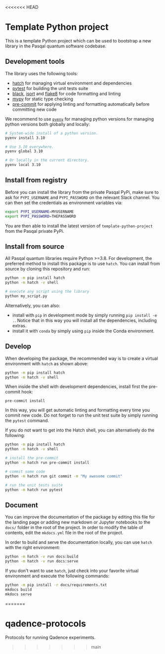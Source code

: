 <<<<<<< HEAD
# Template Python project

This is a template Python project which can be used to bootstrap a new library in the Pasqal quantum software codebase.

## Development tools

The library uses the following tools:

* [hatch](https://hatch.pypa.io/latest/) for managing virtual environment and dependencies
* [pytest](https://docs.pytest.org/en/7.2.x/contents.html) for building the unit tests suite
* [black](https://black.readthedocs.io/en/stable/), [isort](https://pycqa.github.io/isort/) and [flake8](https://flake8.pycqa.org/en/latest/) for code formatting and linting
* [mypy](https://mypy.readthedocs.io/en/stable/) for static type checking
* [pre-commit](https://pre-commit.com/) for applying linting and formatting automatically before committing new code

We recommend to use [`pyenv`](https://github.com/pyenv/pyenv) for managing
python versions for managing python versions both globally and locally:
```bash
# System-wide install of a python version.
pyenv install 3.10

# Use 3.10 everywhere.
pyenv global 3.10

# Or locally in the current directory.
pyenv local 3.10
```


## Install from registry

Before you can install the library from the private Pasqal PyPi, make sure to ask for `PYPI_USERNAME` and `PYPI_PASSWORD` on the relevant Slack channel.
You can then set the credentials as environment variables via:

```bash
export PYPI_USERNAME=MYUSERNAME
export PYPI_PASSWORD=THEPASSWORD
```

You are then able to install the latest version of `template-python-project` from the Pasqal private PyPi.


## Install from source

All Pasqal quantum libraries require Python >=3.8. For development, the preferred method to install this package is
to use `hatch`. You can install from source by cloning this repository and run:

```bash
python -m pip install hatch
python -m hatch -v shell

# execute any script using the library
python my_script.py
```

Alternatively, you can also:

* install with `pip` in development mode by simply running `pip install -e .`. Notice that in this way
  you will install all the dependencies, including extras.
* install it with `conda` by simply using `pip` inside the Conda environment.


## Develop

When developing the package, the recommended way is to create a virtual environment with `hatch` as shown above:

```bash
python -m pip install hatch
python -m hatch -v shell
```

When inside the shell with development dependencies, install first the pre-commit hook:
```
pre-commit install
```

In this way, you will get automatic linting and formatting every time you commit new code. Do not
forget to run the unit test suite by simply running the `pytest` command.

If you do not want to get into the Hatch shell, you can alternatively do the following:

```bash
python -m pip install hatch
python -m hatch -v shell

# install the pre-commit
python -m hatch run pre-commit install

# commit some code
python -m hatch run git commit -m "My awesome commit"

# run the unit tests suite
python -m hatch run pytest

```

## Document

You can improve the documentation of the package by editing this file for the landing page or adding new
markdown or Jupyter notebooks to the `docs/` folder in the root of the project. In order to modify the
table of contents, edit the `mkdocs.yml` file in the root of the project.

In order to build and serve the documentation locally, you can use `hatch` with the right environment:

```bash
python -m hatch -v run docs:build
python -m hatch -v run docs:serve
```

If you don't want to use `hatch`, just check into your favorite virtual environment and
execute the following commands:

```bash
python -m pip install -r docs/requirements.txt
mkdocs build
mkdocs serve
```
=======
# qadence-protocols
Protocols for running Qadence experiments.
>>>>>>> main
